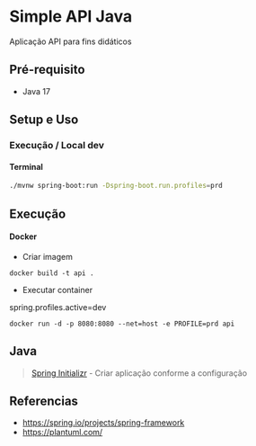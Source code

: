 # Simple API Java

Aplicação API para fins didáticos

## Pré-requisito

- Java 17

## Setup e Uso

### Execução / Local dev

#### Terminal

```sh
./mvnw spring-boot:run -Dspring-boot.run.profiles=prd
```


## Execução


#### Docker

* Criar imagem

```
docker build -t api .
```

* Executar container

spring.profiles.active=dev

```
docker run -d -p 8080:8080 --net=host -e PROFILE=prd api

```

## Java

> [Spring Initializr](https://start.spring.io/) - Criar aplicação conforme a configuração 

## Referencias

 - https://spring.io/projects/spring-framework
 - https://plantuml.com/